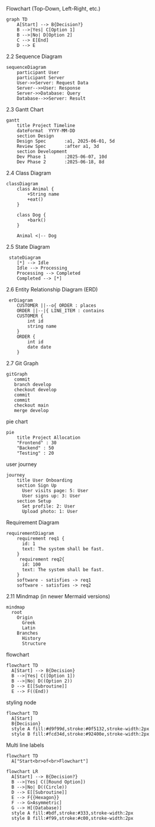Flowchart (Top-Down, Left-Right, etc.)
```mermaid
graph TD
    A[Start] --> B{Decision?}
    B -->|Yes| C[Option 1]
    B -->|No| D[Option 2]
    C --> E[End]
    D --> E
```

 2.2 Sequence Diagram
```mermaid
sequenceDiagram
    participant User
    participant Server
    User->>Server: Request Data
    Server-->>User: Response
    Server->>Database: Query
    Database-->>Server: Result
```

2.3 Gantt Chart
```mermaid
gantt
    title Project Timeline
    dateFormat  YYYY-MM-DD
    section Design
    Design Spec       :a1, 2025-06-01, 5d
    Review Spec       :after a1, 3d
    section Development
    Dev Phase 1       :2025-06-07, 10d
    Dev Phase 2       :2025-06-18, 8d
```

2.4 Class Diagram
```mermaid
classDiagram
    class Animal {
        +String name
        +eat()
    }

    class Dog {
        +bark()
    }

    Animal <|-- Dog

```

2.5 State Diagram
```mermaid
 stateDiagram
    [*] --> Idle
    Idle --> Processing
    Processing --> Completed
    Completed --> [*]
```


2.6 Entity Relationship Diagram (ERD)
```mermaid
 erDiagram
    CUSTOMER ||--o{ ORDER : places
    ORDER ||--|{ LINE_ITEM : contains
    CUSTOMER {
        int id
        string name
    }
    ORDER {
        int id
        date date
    }
```

 2.7 Git Graph
 ```mermaid
 gitGraph
    commit
    branch develop
    checkout develop
    commit
    commit
    checkout main
    merge develop
 ```

pie chart
```mermaid
pie
    title Project Allocation
    "Frontend" : 30
    "Backend" : 50
    "Testing" : 20
```

user journey
```mermaid
journey
    title User Onboarding
    section Sign Up
      User visits page: 5: User
      User signs up: 3: User
    section Setup
      Set profile: 2: User
      Upload photo: 1: User
```

Requirement Diagram 
```mermaid
requirementDiagram
    requirement req1 {
      id: 1
      text: The system shall be fast.
    }
	 requirement req2{
      id: 100
      text: The system shall be fast.
    }
    software - satisfies -> req1
    software - satisfies -> req2
```

	
2.11 Mindmap (in newer Mermaid versions)
```mermaid
mindmap
  root
    Origin
      Greek
      Latin
    Branches
      History
      Structure
```

flowchart
```mermaid
flowchart TD
  A[Start] --> B{Decision}
  B -->|Yes| C([Option 1])
  B -->|No| D((Option 2))
  D --> E[[Subroutine]]
  E --> F((End))
```

styling node
```mermaid
flowchart TD
  A[Start]
  B{Decision}
  style A fill:#d9f99d,stroke:#0f5132,stroke-width:2px
  style B fill:#fcd34d,stroke:#92400e,stroke-width:2px
```

Multi line labels
```mermaid
flowchart TD
  A["Start<br>of<br>Flowchart"]
```

```mermaid
flowchart LR
  A[Start] --> B{Decision?}
  B -->|Yes| C([Round Option])
  B -->|No| D((Circle))
  D --> E[[Subroutine]]
  E --> F{{Hexagon}}
  F --> G>Asymmetric]
  G --> H[(Database)]
  style A fill:#bdf,stroke:#333,stroke-width:2px
  style B fill:#f99,stroke:#c00,stroke-width:2px
```
